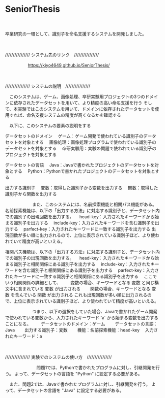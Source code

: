 # SeniorThesis
　　　　　

卒業研究の一環として、識別子を命名支援するシステムを開発しました。

　　　　　

//////////////// システム先のリンク　////////////////

　　　　　
https://kiyo4649.github.io/SeniorThesis/

　　　　　

//////////////// システムの説明　////////////////

　このシステムは、ゲーム、画像処理、卒研実験用プロジェクトの3つのドメインに依存されたデータセットを用いて、より精度の高い命名支援を行う
そして、本実験ではこのシステムを用いて、ドメインに依存されたデータセットを使用すれば、命名支援システムの精度が高くなるかを確認する

　以下に、このシステムの要素の説明をする

データセットのドメイン
　ゲーム：ゲーム開発で使われている識別子のデータセットを対象とする
　画像処理：画像処理プログラムで使われている識別子のデータセットを対象とする
　卒研実験用：実験の問題で使われている識別子のプロジェクトを対象とする
 
データセットの言語
　Java：Javaで書かれたプロジェクトのデータセットを対象とする
　Python：Pythonで書かれたプロジェクトのデータセットを対象とする
 
出力する識別子
　変数：取得した識別子から変数を出力する
　関数：取得した識別子から関数を出力する
 
　　　　　　
 また、このシステムには、名前探索機能と相関パス機能がある。
 名前探索機能は、以下の「出力する方法」に対応する識別子と、データセット内での識別子の出現回数を出力する。
  　head-key：入力されたキーワードから始まる識別子を出力する
  　include-key：入力されたキーワードを含む識別子を出力する
  　parfect-key：入力されたキーワードに一致する識別子を出力する
 出現回数が多い順に出力されるので、上位に表示されている識別子ほど、より使われていて精度が高いといえる。

 相関パス機能は、以下の「出力する方法」に対応する識別子と、データセット内での識別子の出現回数を出力する。
  　head-key：入力されたキーワードから始まる識別子と相関関係にある識別子を出力する
  　include-key：入力されたキーワードを含む識別子と相関関係にある識別子を出力する
  　parfect-key：入力されたキーワードに一致する識別子と相関関係にある識別子を出力する
　ここでいう相関関係の詳細として、
　　変数の場合、キーワードとなる 変数 と同じ構文中に含まれている 変数 が出力される
　　関数の場合、キーワードとなる 変数 を含んでいる 関数 が出力される
 これも出現回数が多い順に出力されるので、上位に表示されている識別子ほど、より使われていて精度が高いといえる。

　　　　　
　つまり、以下の選択をしていた場合、Javaで書かれたゲーム開発で使われている変数から、入力されたキーワード 'a' から始まる変数を出力することになる。
　　データセットのドメイン：ゲーム
　　データセットの言語：Java
　　出力する識別子：変数
　　機能：名前探索機能：head-key
  　入力されたキーワード：a

　　　　　

//////////////// 実験でのシステムの使い方　////////////////

　　　　　　
　問題1では、Pythonで書かれたプログラムに対し、引継開発を行う。
 よって、データセットの言語を "Python" に設定する必要がある。
 
　また、問題2では、Javaで書かれたプログラムに対し、引継開発を行う。
 よって、データセットの言語を "Java" に設定する必要がある。

　　　　　
　　　　　
 　












